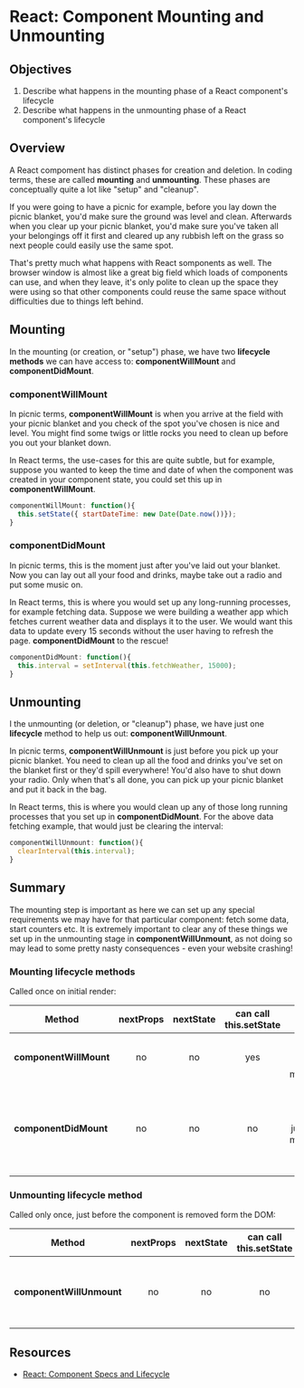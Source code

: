 # React: Component Mounting and Unmounting

## Objectives

1. Describe what happens in the mounting phase of a React component's lifecycle
2. Describe what happens in the unmounting phase of a React component's
   lifecycle

## Overview

A React compoment has distinct phases for creation and deletion. In coding terms, these are called **mounting** and **unmounting**. These phases are conceptually quite a lot like "setup" and "cleanup".

If you were going to have a picnic for example, before you lay down the picnic blanket, you'd make sure the ground was level and clean. Afterwards when you clear up your picnic blanket, you'd make sure you've taken all your belongings off it first and cleared up any rubbish left on the grass so next people could easily use the same spot.

That's pretty much what happens with React somponents as well. The browser window is almost like a great big field which loads of components can use, and when they leave, it's only polite to clean up the space they were using so that other components could reuse the same space without difficulties due to things left behind.

## Mounting

In the mounting (or creation, or "setup") phase, we have two **lifecycle methods** we can have access to: **componentWillMount** and **componentDidMount**.

### componentWillMount

In picnic terms, **componentWillMount** is when you arrive at the field with your picnic blanket and you check of the spot you've chosen is nice and level. You might find some twigs or little rocks you need to clean up before you out your blanket down.

In React terms, the use-cases for this are quite subtle, but for example, suppose you wanted to keep the time and date of when the component was created in your component state, you could set this up in **componentWillMount**.

```javascript
componentWillMount: function(){
  this.setState({ startDateTime: new Date(Date.now())});
}
```

### componentDidMount

In picnic terms, this is the moment just after you've laid out your blanket. Now you can lay out all your food and drinks, maybe take out a radio and put some music on.

In React terms, this is where you would set up any long-running processes, for example fetching data. Suppose we were building a weather app which fetches current weather data and displays it to the user. We would want this data to update every 15 seconds without the user having to refresh the page. **componentDidMount** to the rescue!

```javascript
componentDidMount: function(){
  this.interval = setInterval(this.fetchWeather, 15000);
}
```

## Unmounting

I the unmounting (or deletion, or "cleanup") phase, we have just one **lifecycle** method to help us out: **componentWillUnmount**.

In picnic terms, **componentWillUnmount** is just before you pick up your picnic blanket. You need to clean up all the food and drinks you've set on the blanket first or they'd spill everywhere! You'd also have to shut down your radio. Only when that's all done, you can pick up your picnic blanket and put it back in the bag.

In React terms, this is where you would clean up any of those long running processes that you set up in **componentDidMount**. For the above data fetching example, that would just be clearing the interval:

```javascript
componentWillUnmount: function(){
  clearInterval(this.interval);
}
```

## Summary

The mounting step is important as here we can set up any special requirements we may have for that particular component: fetch some data, start counters etc. It is extremely important to clear any of these things we set up in the unmounting stage in **componentWillUnmount**, as not doing so may lead to some pretty nasty consequences - even your website crashing!


### Mounting lifecycle methods
Called once on initial render:

| Method             | nextProps | nextState | can call this.setState | called when?               | used for                                                                                    |
|--------------------|:---------:|:---------:|:----------------------:|:--------------------------:|:-------------------------------------------------------------------------------------------:|
| **componentWillMount** |     no    |     no    |           yes          | once, just before mounting | setting initial state based on props                                                        |
| **componentDidMount**  |     no    |     no    |           no           | once, just after mounting  | setting up side effects (e.g. creating new DOM elements or setting up asynchronous functions |


### Unmounting lifecycle method
Called only once, just before the component is removed form the DOM:

|        Method        | nextProps | nextState | can call this.setState |                     called when?                    |                         used for                        |
|:--------------------:|:---------:|:---------:|:----------------------:|:---------------------------------------------------:|:-------------------------------------------------------:|
| **componentWillUnmount** |     no    |     no    |           no           | once, just before component is removed form the DOM | destroying and side effects set up in componentDidMount |


## Resources

- [React: Component Specs and Lifecycle](https://facebook.github.io/react/docs/component-specs.html)
